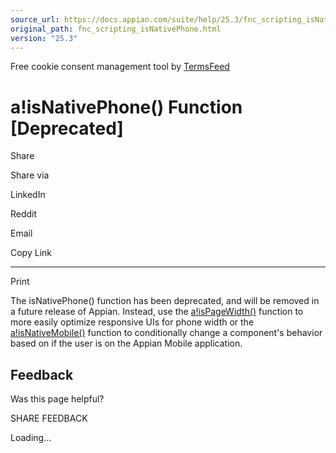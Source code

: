 ```yaml
---
source_url: https://docs.appian.com/suite/help/25.3/fnc_scripting_isNativePhone.html
original_path: fnc_scripting_isNativePhone.html
version: "25.3"
---
```


Free cookie consent management tool by [TermsFeed](https://www.termsfeed.com/)

# a!isNativePhone() Function \[Deprecated\]

Share

Share via

LinkedIn

Reddit

Email

Copy Link

* * *

Print

The isNativePhone() function has been deprecated, and will be removed in a future release of Appian. Instead, use the [a!isPageWidth()](fnc_scripting_a_isPageWidth.html) function to more easily optimize responsive UIs for phone width or the [a!isNativeMobile()](fnc_scripting_a_isNativeMobile.html) function to conditionally change a component's behavior based on if the user is on the Appian Mobile application.

## Feedback

Was this page helpful?

SHARE FEEDBACK

Loading...